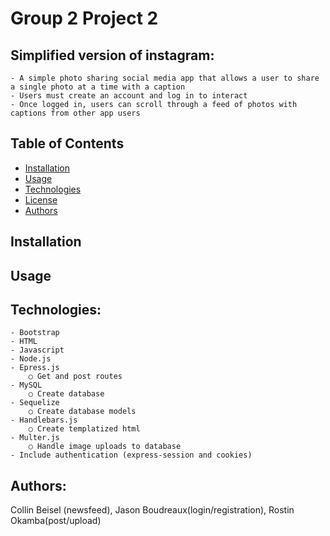 # Group 2 Project 2
## Simplified version of instagram:
	- A simple photo sharing social media app that allows a user to share a single photo at a time with a caption
	- Users must create an account and log in to interact
    - Once logged in, users can scroll through a feed of photos with captions from other app users

## Table of Contents
  * [Installation](#installation)
  * [Usage](#usage)
  * [Technologies](#technologies)
  * [License](#license)
  * [Authors](#authors)

## Installation

## Usage

## Technologies:
	- Bootstrap
	- HTML
	- Javascript
	- Node.js
	- Epress.js
		○ Get and post routes
	- MySQL
		○ Create database
	- Sequelize
		○ Create database models
	- Handlebars.js
		○ Create templatized html
	- Multer.js
		○ Handle image uploads to database
    - Include authentication (express-session and cookies)

## Authors:
Collin Beisel (newsfeed), Jason Boudreaux(login/registration), Rostin Okamba(post/upload)